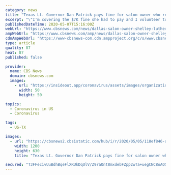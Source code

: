 ```yaml
---
category: news
title: "Texas Lt. Governor Dan Patrick pays fine for salon owner who refused to close"
excerpt: "\"I'm covering the $7K fine she had to pay and I volunteer to be placed under House Arrest so she can go to work and feed her kids,\" Dan Patrick tweeted."
publishedDateTime: 2020-05-07T15:16:00Z
webUrl: "https://www.cbsnews.com/news/dallas-salon-owner-shelley-luther-texas-lt-governor-dan-patrick-fine-paid/"
ampWebUrl: "https://www.cbsnews.com/amp/news/dallas-salon-owner-shelley-luther-texas-lt-governor-dan-patrick-fine-paid/"
cdnAmpWebUrl: "https://www-cbsnews-com.cdn.ampproject.org/c/s/www.cbsnews.com/amp/news/dallas-salon-owner-shelley-luther-texas-lt-governor-dan-patrick-fine-paid/"
type: article
quality: 87
heat: 87
published: false

provider:
  name: CBS News
  domain: cbsnews.com
  images:
    - url: "https://insideout.app/coronavirus/assets/images/organizations/cbsnews.com-50x50.jpg"
      width: 50
      height: 50

topics:
  - Coronavirus in US
  - Coronavirus

tags:
  - US-TX

images:
  - url: "https://cbsnews2.cbsistatic.com/hub/i/r/2020/05/05/118ef846-ab63-4573-8d11-ea5711702314/thumbnail/1200x630g1/cba45688a67b6a57e9075ccf88e97eb3/ap-20115698077329.jpg"
    width: 1200
    height: 630
    title: "Texas Lt. Governor Dan Patrick pays fine for salon owner who refused to close"

secured: "T3FFecivUuBdhBqeFlXRUkDqUlV/Z9raOnt8mxdebFZpp2wTa+uegCNC8oAO5BQfedmv6/dIKp1Xk+93Gcf5R04TN6Tgno8uAVK4mccAlm5hM0xxcK4Vz+Q7AmH98kKPDTKo3IWl67G7X5rSyQ4NyBKhLTX3vC1VT6pWq2vGsiS2YppE1vbr4NwSSzFHayio8/Bz7DT1VSWbjWQdGNewg8lPSZ8i0Pr/fKmQVAuUCXtfcJ6VIVsffigs4vCjQp2UV8WJ9wK6X38nhDP0XZNRLm7XutaIPPdeqG7S9oH6fNZd0jTq/EYfSrcIBNWMK/YTcoL2HKB/gXJ2rSIuCx43yZca3oVWG+pIeE+WcntZs/mfOOn91+d+DhOBhrmkom3idso0EeS1agXMS3JKoOkblBDcpiiIUorQOdGML6l/Ola/hefdsET1pkUtwC26SyKxf3J84nXb0nvQ1UsjvBSe2Bi4xLiQIxQsaw6Up4BIpow=;n5uOQtipJL5AeQRIHzkkPA=="
---
```


